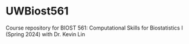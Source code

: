 # UWBiost561
Course repository for BIOST 561: Computational Skills for Biostatistics I (Spring 2024) with Dr. Kevin Lin
